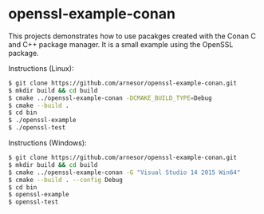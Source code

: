 # openssl-example-conan
This projects demonstrates how to use pacakges created with the Conan C and
C++ package manager. It is a small example using the OpenSSL package.

Instructions (Linux):

```bash
$ git clone https://github.com/arnesor/openssl-example-conan.git
$ mkdir build && cd build
$ cmake ../openssl-example-conan -DCMAKE_BUILD_TYPE=Debug
$ cmake --build .
$ cd bin
$ ./openssl-example
$ ./openssl-test
```

Instructions (Windows):

```bash
$ git clone https://github.com/arnesor/openssl-example-conan.git
$ mkdir build && cd build
$ cmake ../openssl-example-conan -G "Visual Studio 14 2015 Win64"
$ cmake --build . --config Debug
$ cd bin
$ openssl-example
$ openssl-test
```

